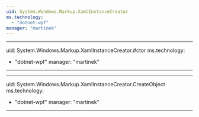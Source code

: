 ```yaml
---
uid: System.Windows.Markup.XamlInstanceCreator
ms.technology: 
  - "dotnet-wpf"
manager: "martinek"
---
```


---
uid: System.Windows.Markup.XamlInstanceCreator.#ctor
ms.technology: 
  - "dotnet-wpf"
manager: "martinek"
---

---
uid: System.Windows.Markup.XamlInstanceCreator.CreateObject
ms.technology: 
  - "dotnet-wpf"
manager: "martinek"
---
